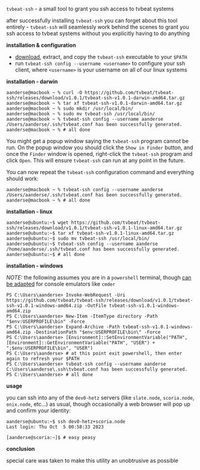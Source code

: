 `tvbeat-ssh` - a small tool to grant you ssh access to tvbeat systems

after successfully installing `tvbeat-ssh` you can forget about this tool entirely - `tvbeat-ssh` will seamlessly work behind the scenes to grant you ssh access to tvbeat systems without you explicitly having to do anything

**installation & configuration**

- [download](https://github.com/tvbeat/tvbeat-ssh/releases), extract, and copy the `tvbeat-ssh` executable to your `$PATH`
- run `tvbeat-ssh config --username <username>` to configure your ssh client, where `<username>` is your username on all of our linux systems

**installation - darwin**

```console
aanderse@macbook ~ % curl -O https://github.com/tvbeat/tvbeat-ssh/releases/download/v1.0.1/tvbeat-ssh-v1.0.1-darwin-amd64.tar.gz
aanderse@macbook ~ % tar xf tvbeat-ssh-v1.0.1-darwin-amd64.tar.gz
aanderse@macbook ~ % sudo mkdir /usr/local/bin/
aanderse@macbook ~ % sudo mv tvbeat-ssh /usr/local/bin/
aanderse@macbook ~ % tvbeat-ssh config --username aanderse
/Users/aanderse/.ssh/tvbeat.conf has been successfully generated.
aanderse@macbook ~ % # all done
```
You might get a popup window saying the `tvbeat-ssh` program cannot be run. On the popup window you should click the `Show in Finder` button, and once the `Finder` window is opened, right-click the `tvbeat-ssh` program and click `Open`. This will ensure `tvbeat-ssh` can run at any point in the future.

You can now repeat the `tvbeat-ssh` configuration command and everything should work:
```
aanderse@macbook ~ % tvbeat-ssh config --username aanderse
/Users/aanderse/.ssh/tvbeat.conf has been successfully generated.
aanderse@macbook ~ % # all done
```

**installation - linux**

```console
aanderse@ubuntu:~$ wget https://github.com/tvbeat/tvbeat-ssh/releases/download/v1.0.1/tvbeat-ssh-v1.0.1-linux-amd64.tar.gz
aanderse@ubuntu:~$ tar xf tvbeat-ssh-v1.0.1-linux-amd64.tar.gz
aanderse@ubuntu:~$ sudo mv tvbeat-ssh /usr/local/bin/
aanderse@ubuntu:~$ tvbeat-ssh config --username aanderse
/home/aanderse/.ssh/tvbeat.conf has been successfully generated.
aanderse@ubuntu:~$ # all done
```

**installation - windows**

*NOTE:* the following assumes you are in a `powershell` terminal, though [can be adapted](https://jonathansoma.com/lede/foundations-2019/terminal/adding-to-your-path-cmder-win/) for console emulators like `cmder`

```console
PS C:\Users\aanderse> Invoke-WebRequest -Uri https://github.com/tvbeat/tvbeat-ssh/releases/download/v1.0.1/tvbeat-ssh-v1.0.1-windows-amd64.zip -OutFile tvbeat-ssh-v1.0.1-windows-amd64.zip
PS C:\Users\aanderse> New-Item -ItemType directory -Path "$env:USERPROFILE\bin" -Force
PS C:\Users\aanderse> Expand-Archive -Path tvbeat-ssh-v1.0.1-windows-amd64.zip -DestinationPath "$env:USERPROFILE\bin\" -Force
PS C:\Users\aanderse> [Environment]::SetEnvironmentVariable("PATH", [Environment]::GetEnvironmentVariable("PATH", "USER") + ";$env:USERPROFILE\bin", "USER")
PS C:\Users\aanderse> # at this point exit powershell, then enter again to refresh your $PATH
PS C:\Users\aanderse> tvbeat-ssh config --username aanderse
C:\Users\aanderse\.ssh\tvbeat.conf has been successfully generated.
PS C:\Users\aanderse> # all done
```

**usage**

you can ssh into any of the `dev0-hetz` servers (like `slate.node`, `scoria.node`, `onix.node`, etc...) as usual, though occasionally a web browser will pop up and confirm your identity:

```console
aanderse@ubuntu:~$ ssh dev0-hetz+scoria.node
Last login: Thu Oct  5 00:58:33 2023

[aanderse@scoria:~]$ # easy peasy

```

**conclusion**

special care was taken to make this utility an unobtrusive as possible
